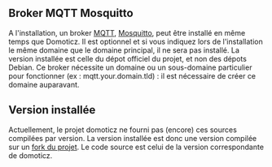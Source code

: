 ## Broker MQTT Mosquitto

A l'installation, un broker [MQTT](https://fr.wikipedia.org/wiki/MQTT), [Mosquitto](https://mosquitto.org/), peut être installé en même temps que Domoticz. Il est optionnel et si vous indiquez lors de l'installation le même domaine que le domaine principal, il ne sera pas installé.
La version installée est celle du dépot officiel du projet, et non des dépots Debian.
Ce broker nécessite un domaine ou un sous-domaine particulier pour fonctionner (ex : mqtt.your.domain.tld) : il est nécessaire de créer ce domaine auparavant.


## Version installée

Actuellement, le projet domoticz ne fourni pas (encore) ces sources compilées par version. La version installée est donc une version compilée sur un [fork du projet](https://github.com/Krakinou/domoticz_build_on_arch). Le code source est celui de la version correspondante de domoticz.